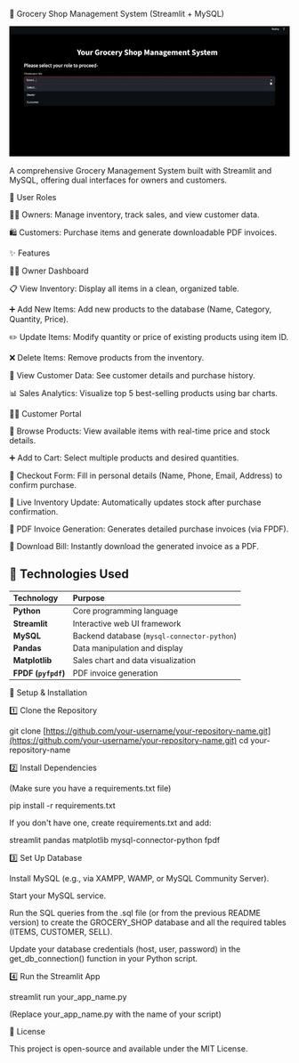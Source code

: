 🛒 Grocery Shop Management System (Streamlit + MySQL)

<p align="center">
<img src="DBMS.gif" alt="Project Demo" width="700"/>
</p>

A comprehensive Grocery Management System built with Streamlit and MySQL, offering dual interfaces for owners and customers.

👥 User Roles

🧑‍💼 Owners: Manage inventory, track sales, and view customer data.

🛍️ Customers: Purchase items and generate downloadable PDF invoices.

✨ Features

👨‍💼 Owner Dashboard

📋 View Inventory: Display all items in a clean, organized table.

➕ Add New Items: Add new products to the database (Name, Category, Quantity, Price).

✏️ Update Items: Modify quantity or price of existing products using item ID.

❌ Delete Items: Remove products from the inventory.

👥 View Customer Data: See customer details and purchase history.

📊 Sales Analytics: Visualize top 5 best-selling products using bar charts.

🧑‍🛒 Customer Portal

🛒 Browse Products: View available items with real-time price and stock details.

➕ Add to Cart: Select multiple products and desired quantities.

🧾 Checkout Form: Fill in personal details (Name, Phone, Email, Address) to confirm purchase.

🔄 Live Inventory Update: Automatically updates stock after purchase confirmation.

📑 PDF Invoice Generation: Generates detailed purchase invoices (via FPDF).

💾 Download Bill: Instantly download the generated invoice as a PDF.

## 🧰 Technologies Used

| Technology | Purpose |
| :--- | :--- |
| **Python** | Core programming language |
| **Streamlit** | Interactive web UI framework |
| **MySQL** | Backend database (`mysql-connector-python`) |
| **Pandas** | Data manipulation and display |
| **Matplotlib** | Sales chart and data visualization |
| **FPDF (`pyfpdf`)** | PDF invoice generation |

🚀 Setup & Installation

1️⃣ Clone the Repository

git clone [https://github.com/your-username/your-repository-name.git](https://github.com/your-username/your-repository-name.git)
cd your-repository-name


2️⃣ Install Dependencies

(Make sure you have a requirements.txt file)

pip install -r requirements.txt


If you don't have one, create requirements.txt and add:

streamlit
pandas
matplotlib
mysql-connector-python
fpdf


3️⃣ Set Up Database

Install MySQL (e.g., via XAMPP, WAMP, or MySQL Community Server).

Start your MySQL service.

Run the SQL queries from the .sql file (or from the previous README version) to create the GROCERY_SHOP database and all the required tables (ITEMS, CUSTOMER, SELL).

Update your database credentials (host, user, password) in the get_db_connection() function in your Python script.

4️⃣ Run the Streamlit App

streamlit run your_app_name.py


(Replace your_app_name.py with the name of your script)

📜 License

This project is open-source and available under the MIT License.
